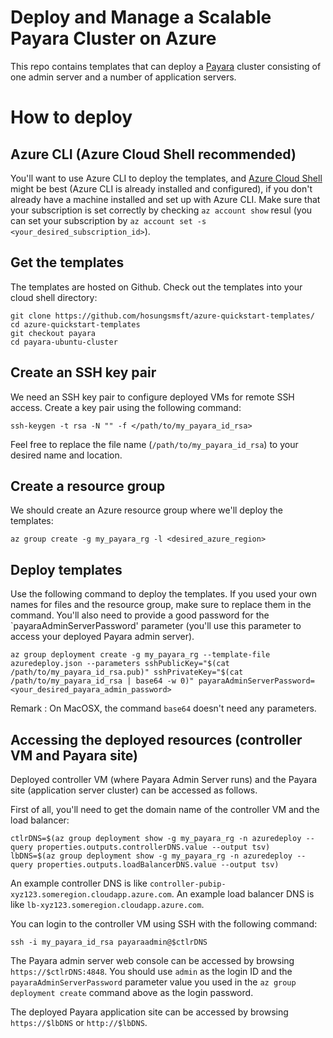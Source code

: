 # Deploy and Manage a Scalable Payara Cluster on Azure

This repo contains templates that can deploy a [Payara](https://payara.fish) cluster consisting of one admin server and a number of application servers.

# How to deploy

## Azure CLI (Azure Cloud Shell recommended)

You'll want to use Azure CLI to deploy the templates, and [Azure Cloud Shell](https://shell.azure.com/) might be best
(Azure CLI is already installed and configured), if you don't already have a machine installed and set up with Azure CLI.
Make sure that your subscription is set correctly by checking `az account show` resul (you can set your subscription by
`az account set -s <your_desired_subscription_id>`).

## Get the templates

The templates are hosted on Github. Check out the templates into your cloud shell directory:

```
git clone https://github.com/hosungsmsft/azure-quickstart-templates/
cd azure-quickstart-templates
git checkout payara
cd payara-ubuntu-cluster
```

## Create an SSH key pair

We need an SSH key pair to configure deployed VMs for remote SSH access. Create a key pair using the following command:

```
ssh-keygen -t rsa -N "" -f </path/to/my_payara_id_rsa>
```

Feel free to replace the file name (`/path/to/my_payara_id_rsa`) to your desired name and location.

## Create a resource group

We should create an Azure resource group where we'll deploy the templates:

```
az group create -g my_payara_rg -l <desired_azure_region>
```

## Deploy templates

Use the following command to deploy the templates. If you used your own names for files and the resource group,
make sure to replace them in the command. You'll also need to provide a good password for the `payaraAdminServerPassword'
parameter (you'll use this parameter to access your deployed Payara admin server).

```
az group deployment create -g my_payara_rg --template-file azuredeploy.json --parameters sshPublicKey="$(cat /path/to/my_payara_id_rsa.pub)" sshPrivateKey="$(cat /path/to/my_payara_id_rsa | base64 -w 0)" payaraAdminServerPassword=<your_desired_payara_admin_password>
```

Remark : On MacOSX, the command `base64` doesn't need any parameters.

## Accessing the deployed resources (controller VM and Payara site)

Deployed controller VM (where Payara Admin Server runs) and the Payara site (application server cluster) can be accessed as follows.

First of all, you'll need to get the domain name of the controller VM and the load balancer:

```
ctlrDNS=$(az group deployment show -g my_payara_rg -n azuredeploy --query properties.outputs.controllerDNS.value --output tsv)
lbDNS=$(az group deployment show -g my_payara_rg -n azuredeploy --query properties.outputs.loadBalancerDNS.value --output tsv)
```

An example controller DNS is like `controller-pubip-xyz123.someregion.cloudapp.azure.com`. An example load balancer DNS is
like `lb-xyz123.someregion.cloudapp.azure.com`.

You can login to the controller VM using SSH with the following command:

```
ssh -i my_payara_id_rsa payaraadmin@$ctlrDNS
```

The Payara admin server web console can be accessed by browsing `https://$ctlrDNS:4848`. You should use `admin` as the login ID and the `payaraAdminServerPassword` parameter value you used in the `az group deployment create` command above as the login password.

The deployed Payara application site can be accessed by browsing `https://$lbDNS` or `http://$lbDNS`.
